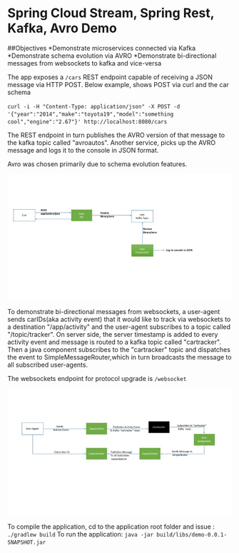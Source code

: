 # Spring Cloud Stream, Spring Rest, Kafka, Avro Demo

##Objectives
*Demonstrate microservices connected via Kafka
*Demonstrate schema evolution via AVRO
*Demonstrate bi-directional messages from websockets to kafka and vice-versa

The app exposes a `/cars` REST endpoint capable of receiving a JSON message via HTTP POST. Below example, shows POST via curl and the car schema

`curl -i -H "Content-Type: application/json" -X POST -d '{"year":"2014","make":"toyota19","model":"something cool","engine":"2.67"}' http://localhost:8080/cars`
 
The REST endpoint in turn publishes the AVRO version of that message to the kafka topic called "avroautos".
Another service, picks up the AVRO message and logs it to the console in JSON format. 

Avro was chosen primarily due to schema evolution features.

![alt microservices via kafka](Slide2.jpg)

To demonstrate bi-directional messages from websockets, a user-agent sends carIDs(aka activity event) that it would like to track via websockets to a destination "/app/activity" and the user-agent subscribes to a topic called "/topic/tracker". On server side, the server timestamp is added to every activity event and message is routed to a kafka topic called "cartracker". Then a java component subscribes to the "cartracker" topic and dispatches the event to SimpleMessageRouter,which in turn broadcasts the message to all subscribed user-agents.

The websockets endpoint for protocol upgrade is `/websocket`

![alt websockets to kafka and back](Slide3.jpg)

To compile the application, cd to the application root folder and issue : `./gradlew build`
To run the application: `java -jar build/libs/demo-0.0.1-SNAPSHOT.jar` 
